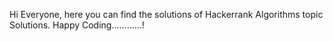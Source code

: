 Hi Everyone, here you can find the solutions of Hackerrank Algorithms topic Solutions. 
Happy Coding............!
